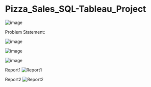 # Pizza_Sales_SQL-Tableau_Project

![image](https://github.com/adarshukla3005/Pizza_Sales_SQL-Tableau_Project/assets/122630902/8dad6c07-2f8d-4f43-a336-60ca7a4ae16f)



Problem Statement:


![image](https://github.com/adarshukla3005/Pizza_Sales_SQL-Tableau_Project/assets/122630902/46fbf1fe-f05c-4439-b634-d2c7f5438af7)

![image](https://github.com/adarshukla3005/Pizza_Sales_SQL-Tableau_Project/assets/122630902/7f1b0cfe-aef1-45f8-9d45-9770de2d3add)

![image](https://github.com/adarshukla3005/Pizza_Sales_SQL-Tableau_Project/assets/122630902/e44b4556-c485-46a2-afdd-50dd39d4d51f)



Report1
![Report1](https://github.com/adarshukla3005/Pizza_Sales_SQL-Tableau_Project/assets/122630902/c1f68742-dfdf-42f4-9660-196955a46bcd)


Report2
![Report2](https://github.com/adarshukla3005/Pizza_Sales_SQL-Tableau_Project/assets/122630902/9dfd570c-603b-4cf0-a7df-c0af81958cac)


